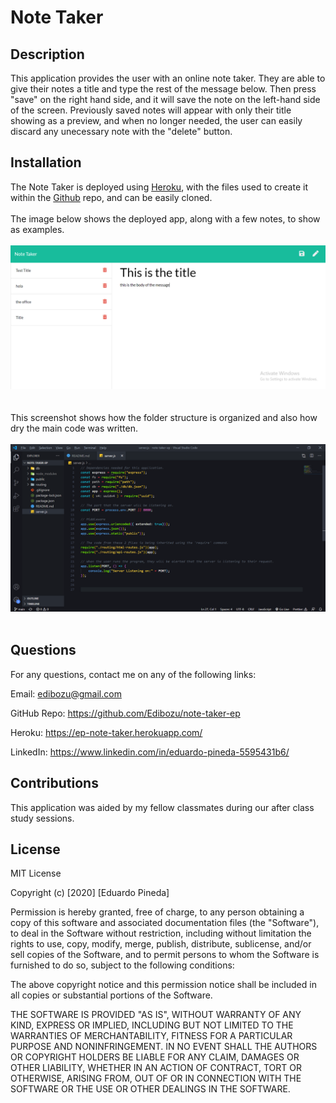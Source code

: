 # Note Taker

## Description

This application provides the user with an online note taker. They are able to give their notes a title and type the rest of the message below. Then press "save" on the right hand side, and it will save the note on the left-hand side of the screen. Previously saved notes will appear with only their title showing as a preview, and when no longer needed, the user can easily discard any unecessary note with the "delete" button.

 ## Installation

The Note Taker is deployed using [Heroku](https://ep-note-taker.herokuapp.com/), with the files used to create it within the [Github](https://github.com/Edibozu/note-taker-ep) repo, and can be easily cloned.
<br/><br/>
The image below shows the deployed app, along with a few notes, to show as examples.
<br/><br/>
![Application Screenshot](./public/assets/images/sc1.png)
<br/><br/><br/>
This screenshot shows how the folder structure is organized and also how dry the main code was written.
<br/><br/>
![Application Screenshot](./public/assets/images/sc2.png)
<br/><br/>

## Questions

For any questions, contact me on any of the following links:

Email: edibozu@gmail.com

GitHub Repo: https://github.com/Edibozu/note-taker-ep

Heroku: https://ep-note-taker.herokuapp.com/

LinkedIn: https://www.linkedin.com/in/eduardo-pineda-5595431b6/

## Contributions

This application was aided by my fellow classmates during our after class study sessions. 

## License

MIT License

Copyright (c) [2020] [Eduardo Pineda]

Permission is hereby granted, free of charge, to any person obtaining a copy
of this software and associated documentation files (the "Software"), to deal
in the Software without restriction, including without limitation the rights
to use, copy, modify, merge, publish, distribute, sublicense, and/or sell
copies of the Software, and to permit persons to whom the Software is
furnished to do so, subject to the following conditions:

The above copyright notice and this permission notice shall be included in all
copies or substantial portions of the Software.

THE SOFTWARE IS PROVIDED "AS IS", WITHOUT WARRANTY OF ANY KIND, EXPRESS OR
IMPLIED, INCLUDING BUT NOT LIMITED TO THE WARRANTIES OF MERCHANTABILITY,
FITNESS FOR A PARTICULAR PURPOSE AND NONINFRINGEMENT. IN NO EVENT SHALL THE
AUTHORS OR COPYRIGHT HOLDERS BE LIABLE FOR ANY CLAIM, DAMAGES OR OTHER
LIABILITY, WHETHER IN AN ACTION OF CONTRACT, TORT OR OTHERWISE, ARISING FROM,
OUT OF OR IN CONNECTION WITH THE SOFTWARE OR THE USE OR OTHER DEALINGS IN THE
SOFTWARE.
